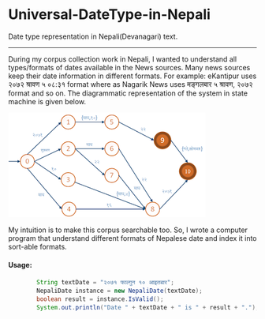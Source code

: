 # Universal-DateType-in-Nepali
Date type representation in Nepali(Devanagari) text. 

-----
During my corpus collection work in Nepali, I wanted to understand all types/formats of dates available in the News sources. Many news sources keep their date information in  different formats. For example: eKantipur uses २०७२ श्रावण ५ ०८:३१  format where as Nagarik News uses मङ्गलबार ५ श्रावण, २०७२ format and so on.  The diagrammatic representation of the system in state machine is given below.

![Nepali Date State Diagram.](images/state-diagram.png)

My intuition is to make this corpus searchable too. So, I wrote a computer program that understand different formats of Nepalese date and index it into sort-able formats. 

#### Usage:
```Java
        String textDate = "२०७१ फाल्गुन १० आइतबार";
        NepaliDate instance = new NepaliDate(textDate);
        boolean result = instance.IsValid();
        System.out.println("Date " + textDate + " is " + result + ".");
```
